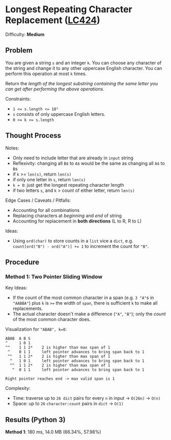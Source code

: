 # Longest Repeating Character Replacement ([LC424](https://leetcode.com/problems/longest-repeating-character-replacement/))
Difficulty: **Medium**

## Problem

You are given a string `s` and an integer `k`. You can choose any character of the string and change it to any other uppercase English character. You can perform this operation at most `k` times.

Return the *length of the longest substring containing the same letter you can get after performing the above operations*.

Constraints:
- `1 <= s.length <= 10⁵`
- `s` consists of only uppercase English letters.
- `0 <= k <= s.length`

## Thought Process

Notes:
- Only need to include letter that are already in `input` string
- Reflexivity:  changing all `B`s to `A`s would be the same as changing all `A`s to `B`s
- if `k` >= `len(s)`, return `len(s)`
- if only one letter in `s`, return `len(s)`
- `k = 0`: just get the longest repeating character length
- if two letters `s`, and `k` > count of either letter, return `len(s)`

Edge Cases / Caveats / Pitfalls:
- Accounting for all combinations
- Replacing characters at *beginning* and *end* of string
- Accounting for replacement in **both directions** (L to R, R to L)

Ideas:
- Using `ord(char)` to store counts in a `list` vice a `dict`, e.g. `count[ord("B") - ord("A")] += 1` to increment the count for `"B"`.

## Procedure

### Method 1: Two Pointer Sliding Window

Key Ideas:
- If the count of the most common character in a span (e.g. `3 "A"`s in `"AABBA"`) plus `k` is `>=` the width of `span`, there is sufficient `k` to make all replacements.
- The actual character doesn't make a difference (`"A"`, `"B"`); only the *count* of the most common character does.

Visualization for `"ABAB", k=0`:
```
ABAB  A B S
^     1 0 1 
^^    1 1 2*    2 is higher than max span of 1
 ^    0 1 1     left pointer advances to bring span back to 1
 ^^   1 1 2*    2 is higher than max span of 1
  ^   1 0 1     left pointer advances to bring span back to 1
  ^^  1 1 2*    2 is higher than max span of 1
   ^  0 1 1     left pointer advances to bring span back to 1

Right pointer reaches end -> max valid span is 1
```

Complexity:
- Time: traverse up to `26 dict` pairs for every `n` in input -> `O(26n)` -> `O(n)`
- Space: up to `26` `character:count` pairs in `dict` -> `O(1)`

## Results (Python 3)

**Method 1**: 180 ms, 14.0 MB (66.34%, 57.98%)
